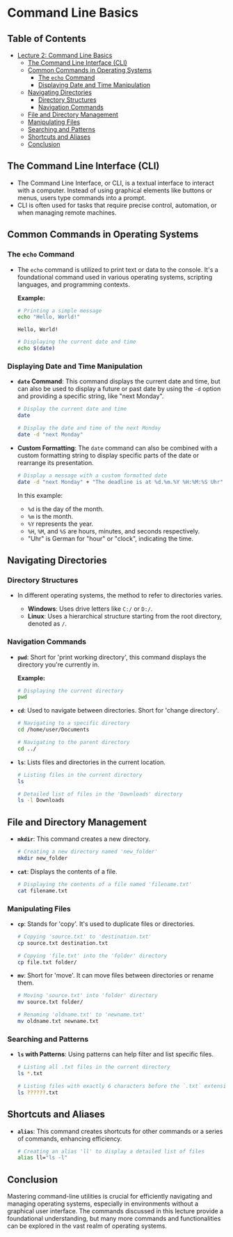 # Command Line Basics


## Table of Contents

  - [Lecture 2: Command Line Basics](#lecture-2-command-line-basics)
    - [The Command Line Interface (CLI)](#the-command-line-interface-cli)
    - [Common Commands in Operating Systems](#common-commands-in-operating-systems)
      - [The `echo` Command](#the-echo-command)
      - [Displaying Date and Time Manipulation](#displaying-date-and-time-manipulation)
    - [Navigating Directories](#navigating-directories)
      - [Directory Structures](#directory-structures)
      - [Navigation Commands](#navigation-commands)
    - [File and Directory Management](#file-and-directory-management)
    - [Manipulating Files](#manipulating-files)
    - [Searching and Patterns](#searching-and-patterns)
    - [Shortcuts and Aliases](#shortcuts-and-aliases)
    - [Conclusion](#conclusion)
   
## The Command Line Interface (CLI)

- The Command Line Interface, or CLI, is a textual interface to interact with a computer. Instead of using graphical elements like buttons or menus, users type commands into a prompt.
- CLI is often used for tasks that require precise control, automation, or when managing remote machines.

## Common Commands in Operating Systems

### The `echo` Command

- The `echo` command is utilized to print text or data to the console. It's a foundational command used in various operating systems, scripting languages, and programming contexts.
  
  **Example:**
  ```bash
  # Printing a simple message
  echo "Hello, World!"
  ```
  ```
  Hello, World!
  ```

  ```bash
  # Displaying the current date and time
  echo $(date)
  ```

### Displaying Date and Time Manipulation

- **`date` Command**: This command displays the current date and time, but can also be used to display a future or past date by using the `-d` option and providing a specific string, like "next Monday".

  ```bash
  # Display the current date and time
  date
  ```

  ```bash
  # Display the date and time of the next Monday
  date -d "next Monday"
  ```

- **Custom Formatting**: The `date` command can also be combined with a custom formatting string to display specific parts of the date or rearrange its presentation.

  ```bash
  # Display a message with a custom formatted date
  date -d "next Monday" + "The deadline is at %d.%m.%Y %H:%M:%S Uhr"
  ```

  In this example:
  - `%d` is the day of the month.
  - `%m` is the month.
  - `%Y` represents the year.
  - `%H`, `%M`, and `%S` are hours, minutes, and seconds respectively.
  - "Uhr" is German for "hour" or "clock", indicating the time.
 
## Navigating Directories

### Directory Structures

- In different operating systems, the method to refer to directories varies.

  - **Windows**: Uses drive letters like `C:/` or `D:/`.
  - **Linux**: Uses a hierarchical structure starting from the root directory, denoted as `/`.

### Navigation Commands

- **`pwd`**: Short for 'print working directory', this command displays the directory you're currently in.
  
  **Example:**
  ```bash
  # Displaying the current directory
  pwd
  ```

- **`cd`**: Used to navigate between directories. Short for 'change directory'.
  
  ```bash
  # Navigating to a specific directory
  cd /home/user/Documents
  ```

  ```bash
  # Navigating to the parent directory
  cd ../
  ```

- **`ls`**: Lists files and directories in the current location.
  
  ```bash
  # Listing files in the current directory
  ls
  ```

  ```bash
  # Detailed list of files in the 'Downloads' directory
  ls -l Downloads
  ```

## File and Directory Management

- **`mkdir`**: This command creates a new directory.
  
  ```bash
  # Creating a new directory named 'new_folder'
  mkdir new_folder
  ```

- **`cat`**: Displays the contents of a file.
  
  ```bash
  # Displaying the contents of a file named 'filename.txt'
  cat filename.txt
  ```

### Manipulating Files

- **`cp`**: Stands for 'copy'. It's used to duplicate files or directories.
  
  ```bash
  # Copying 'source.txt' to 'destination.txt'
  cp source.txt destination.txt
  ```

  ```bash
  # Copying 'file.txt' into the 'folder' directory
  cp file.txt folder/
  ```

- **`mv`**: Short for 'move'. It can move files between directories or rename them.
  
  ```bash
  # Moving 'source.txt' into 'folder' directory
  mv source.txt folder/
  ```

  ```bash
  # Renaming 'oldname.txt' to 'newname.txt'
  mv oldname.txt newname.txt
  ```

### Searching and Patterns

- **`ls` with Patterns**: Using patterns can help filter and list specific files.
  
  ```bash
  # Listing all .txt files in the current directory
  ls *.txt
  ```

  ```bash
  # Listing files with exactly 6 characters before the `.txt` extension
  ls ??????.txt
  ```

## Shortcuts and Aliases

- **`alias`**: This command creates shortcuts for other commands or a series of commands, enhancing efficiency.

  ```bash
  # Creating an alias 'll' to display a detailed list of files
  alias ll="ls -l"
  ```

## Conclusion

Mastering command-line utilities is crucial for efficiently navigating and managing operating systems, especially in environments without a graphical user interface. The commands discussed in this lecture provide a foundational understanding, but many more commands and functionalities can be explored in the vast realm of operating systems.
